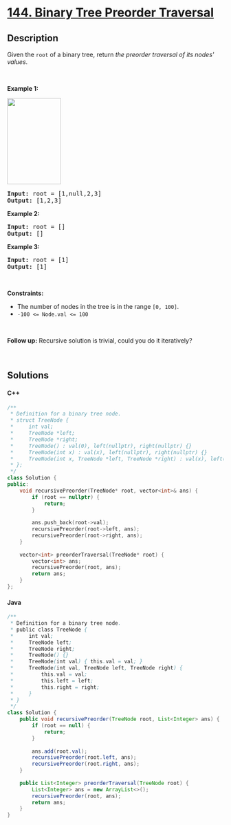 # [144. Binary Tree Preorder Traversal](https://leetcode.com/problems/binary-tree-preorder-traversal)

## Description

<p>Given the <code>root</code> of a binary tree, return <em>the preorder traversal of its nodes&#39; values</em>.</p>

<p>&nbsp;</p>
<p><strong class="example">Example 1:</strong></p>
<img alt="" src="https://fastly.jsdelivr.net/gh/doocs/leetcode@main/solution/0100-0199/0144.Binary%20Tree%20Preorder%20Traversal/images/inorder_1.jpg" style="width: 125px; height: 200px;" />
<pre>
<strong>Input:</strong> root = [1,null,2,3]
<strong>Output:</strong> [1,2,3]
</pre>

<p><strong class="example">Example 2:</strong></p>

<pre>
<strong>Input:</strong> root = []
<strong>Output:</strong> []
</pre>

<p><strong class="example">Example 3:</strong></p>

<pre>
<strong>Input:</strong> root = [1]
<strong>Output:</strong> [1]
</pre>

<p>&nbsp;</p>
<p><strong>Constraints:</strong></p>

<ul>
    <li>The number of nodes in the tree is in the range <code>[0, 100]</code>.</li>
    <li><code>-100 &lt;= Node.val &lt;= 100</code></li>
</ul>

<p>&nbsp;</p>
<p><strong>Follow up:</strong> Recursive solution is trivial, could you do it iteratively?</p>
<p>&nbsp;</p>

## Solutions

<!-- tabs:start -->

#### C++

```cpp
/**
 * Definition for a binary tree node.
 * struct TreeNode {
 *     int val;
 *     TreeNode *left;
 *     TreeNode *right;
 *     TreeNode() : val(0), left(nullptr), right(nullptr) {}
 *     TreeNode(int x) : val(x), left(nullptr), right(nullptr) {}
 *     TreeNode(int x, TreeNode *left, TreeNode *right) : val(x), left(left), right(right) {}
 * };
 */
class Solution {
public:
    void recursivePreorder(TreeNode* root, vector<int>& ans) {
        if (root == nullptr) {
            return;
        }
        
        ans.push_back(root->val);
        recursivePreorder(root->left, ans);
        recursivePreorder(root->right, ans);
    }
    
    vector<int> preorderTraversal(TreeNode* root) {
        vector<int> ans;
        recursivePreorder(root, ans);
        return ans;
    }
};
```

#### Java

```java
/**
 * Definition for a binary tree node.
 * public class TreeNode {
 *     int val;
 *     TreeNode left;
 *     TreeNode right;
 *     TreeNode() {}
 *     TreeNode(int val) { this.val = val; }
 *     TreeNode(int val, TreeNode left, TreeNode right) {
 *         this.val = val;
 *         this.left = left;
 *         this.right = right;
 *     }
 * }
 */
class Solution {
    public void recursivePreorder(TreeNode root, List<Integer> ans) {
        if (root == null) {
            return;
        }
        
        ans.add(root.val);
        recursivePreorder(root.left, ans);
        recursivePreorder(root.right, ans);
    }
    
    public List<Integer> preorderTraversal(TreeNode root) {
        List<Integer> ans = new ArrayList<>();
        recursivePreorder(root, ans);
        return ans;
    }
}
```

<!-- tabs:end -->
